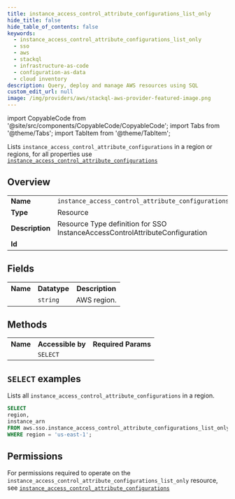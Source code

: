 ```yaml
---
title: instance_access_control_attribute_configurations_list_only
hide_title: false
hide_table_of_contents: false
keywords:
  - instance_access_control_attribute_configurations_list_only
  - sso
  - aws
  - stackql
  - infrastructure-as-code
  - configuration-as-data
  - cloud inventory
description: Query, deploy and manage AWS resources using SQL
custom_edit_url: null
image: /img/providers/aws/stackql-aws-provider-featured-image.png
---
```


import CopyableCode from '@site/src/components/CopyableCode/CopyableCode';
import Tabs from '@theme/Tabs';
import TabItem from '@theme/TabItem';

Lists <code>instance_access_control_attribute_configurations</code> in a region or regions, for all properties use <a href="/providers/aws/serviceName/instance_access_control_attribute_configurations/"><code>instance_access_control_attribute_configurations</code></a>

## Overview
<table><tbody>
<tr><td><b>Name</b></td><td><code>instance_access_control_attribute_configurations_list_only</code></td></tr>
<tr><td><b>Type</b></td><td>Resource</td></tr>
<tr><td><b>Description</b></td><td>Resource Type definition for SSO InstanceAccessControlAttributeConfiguration</td></tr>
<tr><td><b>Id</b></td><td><CopyableCode code="aws.sso.instance_access_control_attribute_configurations_list_only" /></td></tr>
</tbody></table>

## Fields
<table><tbody><tr><th>Name</th><th>Datatype</th><th>Description</th></tr><tr><td><CopyableCode code="region" /></td><td><code>string</code></td><td>AWS region.</td></tr>
</tbody></table>

## Methods

<table><tbody>
  <tr>
    <th>Name</th>
    <th>Accessible by</th>
    <th>Required Params</th>
  </tr>
  <tr>
    <td><CopyableCode code="list_resources" /></td>
    <td><code>SELECT</code></td>
    <td><CopyableCode code="region" /></td>
  </tr>
</tbody></table>

## `SELECT` examples
Lists all <code>instance_access_control_attribute_configurations</code> in a region.
```sql
SELECT
region,
instance_arn
FROM aws.sso.instance_access_control_attribute_configurations_list_only
WHERE region = 'us-east-1';
```


## Permissions

For permissions required to operate on the <code>instance_access_control_attribute_configurations_list_only</code> resource, see <a href="/providers/aws/sso/instance_access_control_attribute_configurations/#permissions"><code>instance_access_control_attribute_configurations</code></a>


